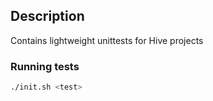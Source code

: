 ## Description
Contains lightweight unittests for Hive projects

### Running tests
```sh
./init.sh <test>
```


